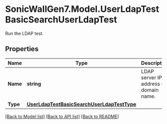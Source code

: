# SonicWallGen7.Model.UserLdapTestBasicSearchUserLdapTest
Run the LDAP test.

## Properties

Name | Type | Description | Notes
------------ | ------------- | ------------- | -------------
**Name** | **string** | LDAP server IP address or domain name. | [optional] 
**Type** | [**UserLdapTestBasicSearchUserLdapTestType**](UserLdapTestBasicSearchUserLdapTestType.md) |  | [optional] 

[[Back to Model list]](../README.md#documentation-for-models) [[Back to API list]](../README.md#documentation-for-api-endpoints) [[Back to README]](../README.md)

